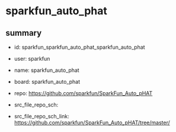 # sparkfun_auto_phat
 
## summary 
* id: sparkfun_sparkfun_auto_phat_sparkfun_auto_phat
* user: sparkfun
* name: sparkfun_auto_phat
* board: sparkfun_auto_phat
* repo: https://github.com/sparkfun/SparkFun_Auto_pHAT



* src_file_repo_sch: 
* src_file_repo_sch_link: https://github.com/sparkfun/SparkFun_Auto_pHAT/tree/master/




